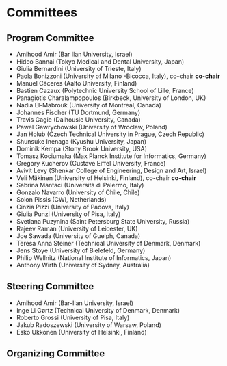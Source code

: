 # Committees

## Program Committee

*  Amihood Amir (Bar Ilan University, Israel)
*  Hideo Bannai (Tokyo Medical and Dental University, Japan)
*  Giulia Bernardini (University of Trieste, Italy)
*  Paola Bonizzoni (University of Milano -Bicocca, Italy), co-chair **co-chair**
*  Manuel Cáceres (Aalto University, Finland)
*  Bastien Cazaux (Polytechnic University School of Lille, France)
*  Panagiotis Charalampopoulos (Birkbeck, University of London, UK)
*  Nadia El-Mabrouk (University of Montreal, Canada)
*  Johannes Fischer (TU Dortmund, Germany)
*  Travis Gagie (Dalhousie University, Canada)
*  Pawel Gawrychowski (University of Wroclaw, Poland)
*  Jan Holub (Czech Technical University in Prague, Czech Republic)
*  Shunsuke Inenaga (Kyushu University, Japan)
*  Dominik Kempa (Stony Brook University, USA)
*  Tomasz Kociumaka (Max Planck Institute for Informatics, Germany)
*  Gregory Kucherov (Gustave Eiffel University, France)
*  Avivit Levy (Shenkar College of Engineering, Design and Art, Israel)
*  Veli Mäkinen (University of Helsinki, Finland), co-chair **co-chair**
*  Sabrina Mantaci (Università di Palermo, Italy)
*  Gonzalo Navarro (University of Chile, Chile)
*  Solon Pissis (CWI, Netherlands)
*  Cinzia Pizzi (University of Padova, Italy)
*  Giulia Punzi (University of Pisa, Italy)
*  Svetlana Puzynina (Saint Petersburg State University, Russia)
*  Rajeev Raman (University of Leicester, UK)
*  Joe Sawada (University of Guelph, Canada)
*  Teresa Anna Steiner (Technical University of Denmark, Denmark)
*  Jens Stoye (University of Bielefeld, Germany)
*  Philip Wellnitz (National Institute of Informatics, Japan)
*  Anthony Wirth (University of Sydney, Australia)


## Steering Committee

*  Amihood Amir (Bar-Ilan University, Israel)
*  Inge Li Gørtz (Technical University of Denmark, Denmark)
*  Roberto Grossi (University of Pisa, Italy)
*  Jakub Radoszewski (University of Warsaw, Poland)
*  Esko Ukkonen (University of Helsinki, Finland)


## Organizing Committee

